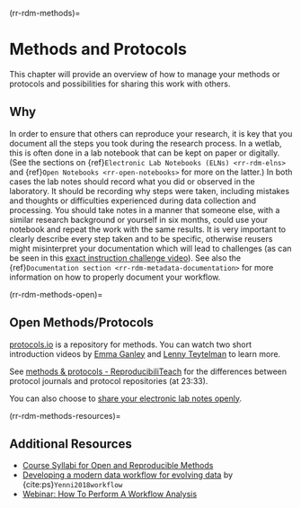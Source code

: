 (rr-rdm-methods)=
# Methods and Protocols

This chapter will provide an overview of how to manage your methods or protocols and possibilities for sharing this work with others.

## Why

In order to ensure that others can reproduce your research, it is key that you document all the steps you took during the research process. 
In a wetlab, this is often done in a lab notebook that can be kept on paper or digitally. 
(See the sections on {ref}`Electronic Lab Notebooks (ELNs) <rr-rdm-elns>` and {ref}`Open Notebooks <rr-open-notebooks>` for more on the latter.)
In both cases the lab notes should record what you did or observed in the laboratory. 
It should be recording why steps were taken, including mistakes and thoughts or difficulties experienced during data collection and processing. 
You should take notes in a manner that someone else, with a similar research background or yourself in six months, could use your notebook and repeat the work with the same results. 
It is very important to clearly describe every step taken and to be specific, otherwise reusers might misinterpret your documentation which will lead to challenges (as can be seen in this [exact instruction challenge video](https://www.youtube.com/watch?v=cDA3_5982h8)). 
See also the {ref}`Documentation section <rr-rdm-metadata-documentation>` for more information on how to properly document your workflow. 

(rr-rdm-methods-open)=
## Open Methods/Protocols

[protocols.io](https://www.protocols.io/) is a repository for methods. 
You can watch two short introduction videos by [Emma Ganley](https://www.youtube.com/watch?v=hva-oTapSWU&list=PL1CvC6Ez54KCcs99wV3eex1v5GUry6Yb7&index=12) and [Lenny Teytelman](https://www.youtube.com/watch?v=1wN6RqCmpqM&list=PL1CvC6Ez54KDvJbbdLn5rPvf1kInifEh9&index=13) to learn more. 

See [methods & protocols - ReproducibiliTeach](https://www.youtube.com/watch?v=CzpY4A5G70s&list=PLWb8IFSVeQ620plPweZIQSGQODpGOww8r&index=3) for the differences between protocol journals and protocol repositories (at 23:33).

You can also choose to [share your electronic lab notes openly](https://www.lornecampbell.org/?p=179).

(rr-rdm-methods-resources)=
## Additional Resources

* [Course Syllabi for Open and Reproducible Methods](https://osf.io/vkhbt/)
* [Developing a modern data workflow for evolving data](https://doi.org/10.1101/344804) by {cite:ps}`Yenni2018workflow`
* [Webinar:  How To Perform A Workflow Analysis ](https://www.youtube.com/watch?v=9H9xnVRlc_M)

